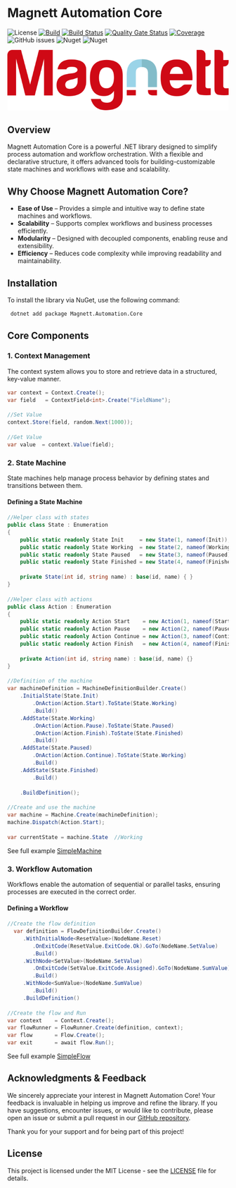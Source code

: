 # Magnett Automation Core

![License](https://img.shields.io/github/license/lhpiney/magnett-automation-core)
[![Build](https://github.com/LHPiney/magnett-automation-core/actions/workflows/build-and-analyze.yml/badge.svg)](https://github.com/LHPiney/magnett-automation-core/actions/workflows/build-and-analyze.yml)
[![Build Status](https://dev.azure.com/Magnett/Magnett.Automation/_apis/build/status/magnett-automation-core?branchName=azure-pipelines)](https://dev.azure.com/Magnett/Magnett.Automation/_build/latest?definitionId=1&branchName=azure-pipelines)
[![Quality Gate Status](https://sonarcloud.io/api/project_badges/measure?project=magnett_automation&metric=alert_status)](https://sonarcloud.io/dashboard?id=magnett_automation) [![Coverage](https://sonarcloud.io/api/project_badges/measure?project=magnett_automation&metric=coverage)](https://sonarcloud.io/dashboard?id=magnett_automation)
![GitHub issues](https://img.shields.io/github/issues/lhpiney/magnett-automation-core)
![Nuget](https://img.shields.io/nuget/v/Magnett.Automation.Core)
![Nuget](https://img.shields.io/nuget/dt/Magnett.Automation.Core)

![Logo](./assets/Logo.png)

## Overview

Magnett Automation Core is a powerful .NET library designed to simplify process automation and workflow orchestration. With a flexible and declarative structure, it offers advanced tools for building-customizable state machines and workflows with ease and scalability.

## Why Choose Magnett Automation Core?

- **Ease of Use** – Provides a simple and intuitive way to define state machines and workflows.
- **Scalability** – Supports complex workflows and business processes efficiently.
- **Modularity** – Designed with decoupled components, enabling reuse and extensibility.
- **Efficiency** – Reduces code complexity while improving readability and maintainability.

## Installation

To install the library via NuGet, use the following command:

```sh
 dotnet add package Magnett.Automation.Core
```

## Core Components

### 1. Context Management

The context system allows you to store and retrieve data in a structured, key-value manner.

```csharp
var context = Context.Create();
var field   = ContextField<int>.Create("FieldName");

//Set Value
context.Store(field, random.Next(1000));

//Get Value
var value  = context.Value(field); 
```

### 2. State Machine

State machines help manage process behavior by defining states and transitions between them.

#### Defining a State Machine

```csharp
//Helper class with states
public class State : Enumeration
{
    public static readonly State Init     = new State(1, nameof(Init));
    public static readonly State Working  = new State(2, nameof(Working));
    public static readonly State Paused   = new State(3, nameof(Paused));
    public static readonly State Finished = new State(4, nameof(Finished));

    private State(int id, string name) : base(id, name) { }
}

//Helper class with actions
public class Action : Enumeration
{
    public static readonly Action Start    = new Action(1, nameof(Start));
    public static readonly Action Pause    = new Action(2, nameof(Pause));
    public static readonly Action Continue = new Action(3, nameof(Continue));
    public static readonly Action Finish   = new Action(4, nameof(Finish));

    private Action(int id, string name) : base(id, name) {}
}

//Definition of the machine
var machineDefinition = MachineDefinitionBuilder.Create()
    .InitialState(State.Init)
        .OnAction(Action.Start).ToState(State.Working)
        .Build()
    .AddState(State.Working)
        .OnAction(Action.Pause).ToState(State.Paused)
        .OnAction(Action.Finish).ToState(State.Finished)
        .Build()
    .AddState(State.Paused)
        .OnAction(Action.Continue).ToState(State.Working)
        .Build()
    .AddState(State.Finished)
        .Build()

    .BuildDefinition();

//Create and use the machine
var machine = Machine.Create(machineDefinition);
machine.Dispatch(Action.Start);

var currentState = machine.State  //Working
```
See full example [SimpleMachine](https://github.com/LHPiney/magnett-automation-core/tree/main/test/Magnett.Automation.Core.IntegrationTest/StateMachines/SimpleMachine)

### 3. Workflow Automation

Workflows enable the automation of sequential or parallel tasks, ensuring processes are executed in the correct order.

#### Defining a Workflow

```csharp
//Create the flow definition
  var definition = FlowDefinitionBuilder.Create()
     .WithInitialNode<ResetValue>(NodeName.Reset)
        .OnExitCode(ResetValue.ExitCode.Ok).GoTo(NodeName.SetValue)
        .Build() 
     .WithNode<SetValue>(NodeName.SetValue)
        .OnExitCode(SetValue.ExitCode.Assigned).GoTo(NodeName.SumValue)
        .Build() 
     .WithNode<SumValue>(NodeName.SumValue)
        .Build()
     .BuildDefinition()

//Create the flow and Run
var context    = Context.Create();
var flowRunner = FlowRunner.Create(definition, context);
var flow       = Flow.Create();
var exit       = await flow.Run();
```

See full example [SimpleFlow](https://github.com/LHPiney/magnett-automation-core/tree/main/test/Magnett.Automation.Core.IntegrationTest/WorkFlows/SimpleFlow/Definitions)

## Acknowledgments & Feedback

We sincerely appreciate your interest in Magnett Automation Core! Your feedback is invaluable in helping us improve and refine the library. If you have suggestions, encounter issues, or would like to contribute, please open an issue or submit a pull request in our [GitHub repository](https://github.com/LHPiney/magnett-automation-core/issues).

Thank you for your support and for being part of this project!

## License

This project is licensed under the MIT License - see the [LICENSE](LICENSE) file for details.
```